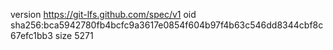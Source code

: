 version https://git-lfs.github.com/spec/v1
oid sha256:bca5942780fb4bcfc9a3617e0854f604b97f4b63c546dd8344cbf8c67efc1bb3
size 5271
